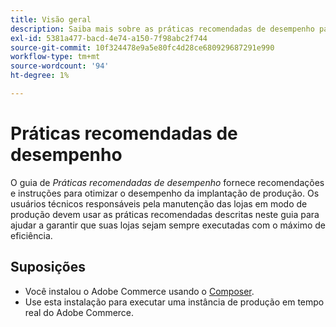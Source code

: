 ```yaml
---
title: Visão geral
description: Saiba mais sobre as práticas recomendadas de desempenho para otimizar a implantação do Adobe Commerce. Descubra estratégias comprovadas para maximizar a velocidade, a eficiência e a experiência do usuário.
exl-id: 5381a477-bacd-4e74-a150-7f98abc2f744
source-git-commit: 10f324478e9a5e80fc4d28ce680929687291e990
workflow-type: tm+mt
source-wordcount: '94'
ht-degree: 1%

---
```


# Práticas recomendadas de desempenho

O guia de _Práticas recomendadas de desempenho_ fornece recomendações e instruções para otimizar o desempenho da implantação de produção. Os usuários técnicos responsáveis pela manutenção das lojas em modo de produção devem usar as práticas recomendadas descritas neste guia para ajudar a garantir que suas lojas sejam sempre executadas com o máximo de eficiência.

## Suposições

* Você instalou o Adobe Commerce usando o [Composer](../installation/composer.md).
* Use esta instalação para executar uma instância de produção em tempo real do Adobe Commerce.
